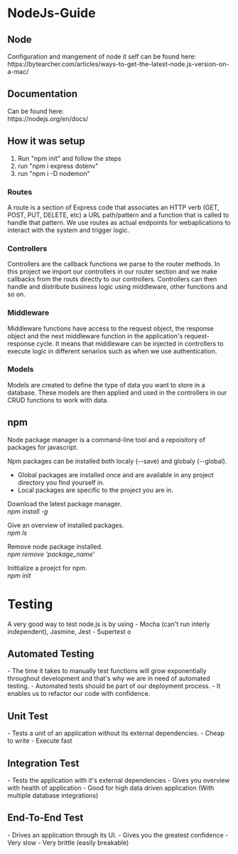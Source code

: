 ﻿<h1> NodeJs-Guide </h1>

<h2>Node</h2>
Configuration and mangement of node it self can be found here: <br>
https://bytearcher.com/articles/ways-to-get-the-latest-node.js-version-on-a-mac/

<h2>Documentation</h2>
Can be found here:<br>
https://nodejs.org/en/docs/

<h2> How it was setup </h2>

1. Run "npm init" and follow the steps
2. run "npm i express dotenv"
3. run "npm i -D nodemon"

<h3>Routes</h3>
<p>A route is a section of Express code that associates an HTTP verb (GET, POST, PUT, DELETE, etc) a URL path/pattern and a function that is called to handle that pattern. We use routes as actual endpoints for webaplications to interact with the system and trigger logic. </p>
<h3>Controllers</h3>
<p>Controllers are the callback functions we parse to the router methods. In this project we import our controllers in our router section and we make callbacks from the routs directly to our controllers. Controllers can then handle and distribute business logic using middleware, other functions and so on.</p>
<h3>Middleware</h3>
<p>Middleware functions have access to the request object, the response object and the next middleware function in the application's request-response cycle. It means that middleware can be injected in controllers to execute logic in different senarios such as when we use authentication. </p>
<h3>Models</h3>
<p>Models are created to define the type of data you want to store in a database. These models are then applied and used in the controllers in our CRUD functions to work with data.</p>

<h2>npm</h2>
Node package manager is a command-line tool and a repoisitory of packages for javascript. <br>

Npm packages can be installed both localy (--save) and globaly (--global).<br>
- Global packages are installed once and are available in any project directory you find yourself in.<br>
- Local packages are specific to the project you are in. <br>

Download the latest package manager. <br>
<i>npm install -g</i><br>

Give an overview of installed packages.<br>
<i>npm ls</i>

Remove node package installed. <br>
<i>npm remove 'package_name'</i>

Inittialize a proejct for npm. <br>
<i>npm init</i>

<h1>Testing</h1>
A very good way to test node.js is by using
- Mocha (can't run interly independent), Jasmine, Jest
- Supertest
o
<h2>Automated Testing</h2>
- The time it takes to manually test functions will grow exponentially throughout development and that's why we are in need of automated testing. 
- Automated tests should be part of our deployment process.
- It enables us to refactor our code with confidence.

<h2>Unit Test</h2>
- Tests a unit of an application without its external dependencies.
- Cheap to write 
- Execute fast

<h2>Integration Test</h2>
- Tests the application with it's external dependencies
- Gives you overview with health of application
- Good for high data driven application (With multiple database integrations)

<h2>End-To-End Test</h2>
- Drives an application through its UI.
- Gives you the greatest confidence
- Very slow
- Very brittle (easily breakable)
